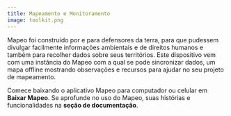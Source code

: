 ```yaml
---
title: Mapeamento e Monitoramento
image: toolkit.png
---
```


Mapeo foi construído por e para defensores da terra, para que pudessem divulgar facilmente informações ambientais e de direitos humanos e também para recolher dados sobre seus territórios. Este dispositivo vem com uma instância do Mapeo com a qual se pode sincronizar dados, um mapa offline mostrando observações e recursos para ajudar no seu projeto de mapeamento.

Comece baixando o aplicativo Mapeo para computador ou celular em **Baixar Mapeo**. Se aprofunde no uso do Mapeo, suas histórias e funcionalidades na **seção de documentação**.

<app-button :color="true" target="_self" link="apps/mapeo" text="Baixar Mapeo"></app-button>
<app-button target="_self" link="mapping-and-monitoring#Documentation" text="Leia documentação"></app-button>
